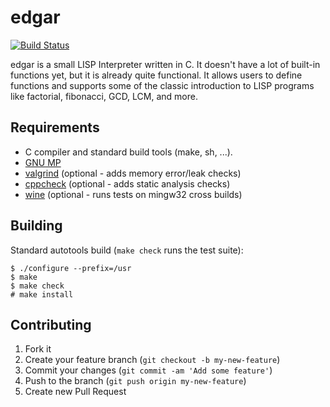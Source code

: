 # edgar
[![Build Status](https://api.travis-ci.org/tcort/edgar.png?branch=master)](http://travis-ci.org/tcort/edgar)

edgar is a small LISP Interpreter written in C. It doesn't have a lot of
built-in functions yet, but it is already quite functional. It allows users
to define functions and supports some of the classic introduction to LISP
programs like factorial, fibonacci, GCD, LCM, and more. 

## Requirements

* C compiler and standard build tools (make, sh, ...).
* [GNU MP](http://gmplib.org/)
* [valgrind](http://valgrind.org/) (optional - adds memory error/leak checks)
* [cppcheck](http://cppcheck.sourceforge.net/) (optional - adds static analysis checks)
* [wine](http://www.winehq.org/) (optional - runs tests on mingw32 cross builds)

## Building

Standard autotools build (`make check` runs the test suite):

    $ ./configure --prefix=/usr
    $ make
    $ make check
    # make install

## Contributing

1. Fork it
2. Create your feature branch (`git checkout -b my-new-feature`)
3. Commit your changes (`git commit -am 'Add some feature'`)
4. Push to the branch (`git push origin my-new-feature`)
5. Create new Pull Request


